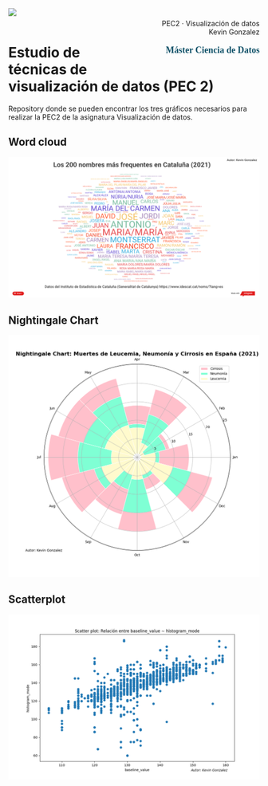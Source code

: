 <div style="width: 100%; clear: both;">
  <div style="float: left; width: 50%;">
    <img src="http://www.uoc.edu/portal/_resources/common/imatges/marca_UOC/UOC_Masterbrand.jpg" align="left">
  </div>
  <div style="float: right; width: 50%;">
    <p style="margin: 0; padding-top: 22px; text-align:right;">PEC2 · Visualización de datos</p>
    <p style="margin: 0; text-align:right; padding-button: 100px;">Kevin Gonzalez</p>
    <p style='color: #105269; font-size: 18px; text-align:right; font-family: verdana'><b>  Máster Ciencia de Datos</b></p>
  </div>
</div>
<div style="width:100%;">&nbsp;</div>

# Estudio de técnicas de visualización de datos (PEC 2)
Repository donde se pueden encontrar los tres gráficos necesarios para realizar la PEC2 de la asignatura Visualización de datos.

## Word cloud


![wordcloud](https://github.com/kefffin/VisualizacionDeDatos_pec2/blob/main/img_charts/Word%20cloud.png)


## Nightingale Chart

![Nightingale_chart](https://github.com/kefffin/VisualizacionDeDatos_pec2/blob/main/img_charts/Nightingale_chart.png)

## Scatterplot

![scatter](https://github.com/kefffin/VisualizacionDeDatos_pec2/blob/main/img_charts/Scatterplot.png)
